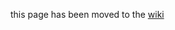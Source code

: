 this page has been moved to the [wiki](https://github.com/cloudfoundry/bosh-windows-stemcell-builder/wiki/Using-the-Azure-Light-Stemcell)
